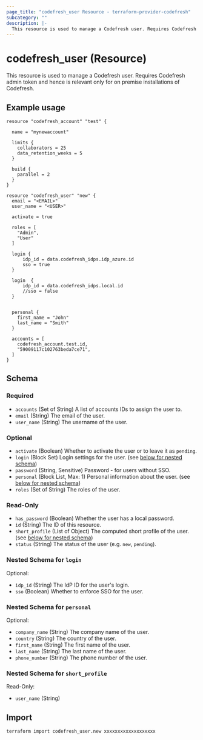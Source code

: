 ```yaml
---
page_title: "codefresh_user Resource - terraform-provider-codefresh"
subcategory: ""
description: |-
  This resource is used to manage a Codefresh user. Requires Codefresh admin token and hence is relevant only for on premise installations of Codefresh.
---
```


# codefresh_user (Resource)

This resource is used to manage a Codefresh user. Requires Codefresh admin token and hence is relevant only for on premise installations of Codefresh.



## Example usage

```hcl
resource "codefresh_account" "test" {

  name = "mynewaccount"

  limits {
    collaborators = 25
    data_retention_weeks = 5
  }

  build {
    parallel = 2
  }
}

resource "codefresh_user" "new" {
  email = "<EMAIL>"
  user_name = "<USER>"

  activate = true

  roles = [
    "Admin",
    "User"
  ]

  login {
      idp_id = data.codefresh_idps.idp_azure.id
      sso = true
  }
  
  login  {
      idp_id = data.codefresh_idps.local.id
      //sso = false
  }


  personal {
    first_name = "John"
    last_name = "Smith"
  }

  accounts = [
    codefresh_account.test.id,
    "59009117c102763beda7ce71",
  ]
}
```

<!-- schema generated by tfplugindocs -->
## Schema

### Required

- `accounts` (Set of String) A list of accounts IDs to assign the user to.
- `email` (String) The email of the user.
- `user_name` (String) The username of the user.

### Optional

- `activate` (Boolean) Whether to activate the user or to leave it as `pending`.
- `login` (Block Set) Login settings for the user. (see [below for nested schema](#nestedblock--login))
- `password` (String, Sensitive) Password - for users without SSO.
- `personal` (Block List, Max: 1) Personal information about the user. (see [below for nested schema](#nestedblock--personal))
- `roles` (Set of String) The roles of the user.

### Read-Only

- `has_password` (Boolean) Whether the user has a local password.
- `id` (String) The ID of this resource.
- `short_profile` (List of Object) The computed short profile of the user. (see [below for nested schema](#nestedatt--short_profile))
- `status` (String) The status of the user (e.g. `new`, `pending`).

<a id="nestedblock--login"></a>
### Nested Schema for `login`

Optional:

- `idp_id` (String) The IdP ID for the user's login.
- `sso` (Boolean) Whether to enforce SSO for the user.


<a id="nestedblock--personal"></a>
### Nested Schema for `personal`

Optional:

- `company_name` (String) The company name of the user.
- `country` (String) The country of the user.
- `first_name` (String) The first name of the user.
- `last_name` (String) The last name of the user.
- `phone_number` (String) The phone number of the user.


<a id="nestedatt--short_profile"></a>
### Nested Schema for `short_profile`

Read-Only:

- `user_name` (String)

## Import

```sh
terraform import codefresh_user.new xxxxxxxxxxxxxxxxxxx
```

